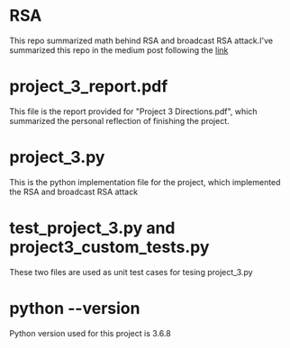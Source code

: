 # RSA
This repo summarized math behind RSA and broadcast RSA attack.I've summarized this repo in the medium post following the [link](https://jl4730.medium.com/introduction-to-rsa-and-broadcast-rsa-attack-7c4104eb0669)

# project_3_report.pdf
This file is the report provided for "Project 3 Directions.pdf", which summarized the personal reflection of finishing the project.

# project_3.py
This is the python implementation file for the project, which implemented the RSA and broadcast RSA attack

# test_project_3.py and project3_custom_tests.py
These two files are used as unit test cases for tesing project_3.py

# python --version
Python version used for this project is 3.6.8
